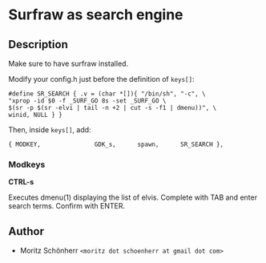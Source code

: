 Surfraw as search engine
=========================

Description
-----------
Make sure to have surfraw installed.

Modify your config.h just before the definition of `keys[]`:

	#define SR_SEARCH { .v = (char *[]){ "/bin/sh", "-c", \
	"xprop -id $0 -f _SURF_GO 8s -set _SURF_GO \
	$(sr -p $(sr -elvi | tail -n +2 | cut -s -f1 | dmenu))", \
	winid, NULL } }

Then, inside `keys[]`, add:

	{ MODKEY,               GDK_s,      spawn,      SR_SEARCH },

### Modkeys

**CTRL-s**

Executes dmenu(1) displaying the list of elvis. Complete with TAB and enter
search terms. Confirm with ENTER.

Author
------
* Moritz Schönherr `<moritz dot schoenherr at gmail dot com>`
